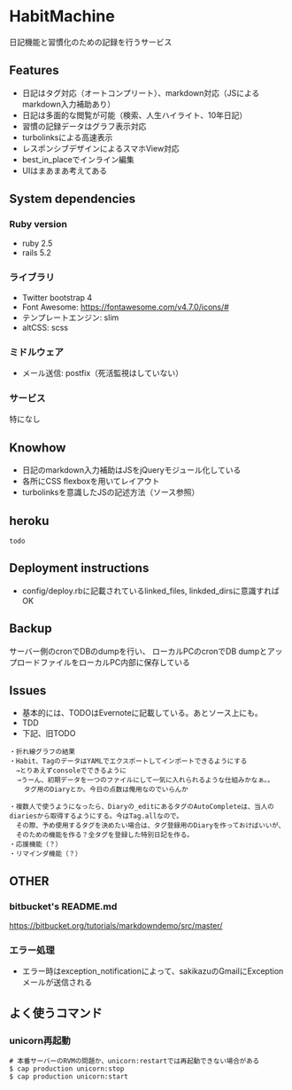 HabitMachine
====

日記機能と習慣化のための記録を行うサービス


## Features

* 日記はタグ対応（オートコンプリート）、markdown対応（JSによるmarkdown入力補助あり）
* 日記は多面的な閲覧が可能（検索、人生ハイライト、10年日記）
* 習慣の記録データはグラフ表示対応
* turbolinksによる高速表示
* レスポンシブデザインによるスマホView対応
* best_in_placeでインライン編集
* UIはまあまあ考えてある


## System dependencies

### Ruby version
* ruby 2.5
* rails 5.2

### ライブラリ
* Twitter bootstrap 4
* Font Awesome: https://fontawesome.com/v4.7.0/icons/#
* テンプレートエンジン: slim
* altCSS: scss

### ミドルウェア
* メール送信: postfix（死活監視はしていない）

### サービス
特になし


## Knowhow

* 日記のmarkdown入力補助はJSをjQueryモジュール化している
* 各所にCSS flexboxを用いてレイアウト
* turbolinksを意識したJSの記述方法（ソース参照）

## heroku

```
todo
```

## Deployment instructions
* config/deploy.rbに記載されているlinked_files, linkded_dirsに意識すればOK

## Backup
サーバー側のcronでDBのdumpを行い、
ローカルPCのcronでDB dumpとアップロードファイルをローカルPC内部に保存している


## Issues

* 基本的には、TODOはEvernoteに記載している。あとソース上にも。
* TDD
* 下記、旧TODO
```
・折れ線グラフの結果
・Habit、TagのデータはYAMLでエクスポートしてインポートできるようにする
　→とりあえずconsoleでできるように
  →うーん、初期データを一つのファイルにして一気に入れられるような仕組みかなぁ。。
  　タグ用のDiaryとか。今日の点数は俺用なのでいらんか

・複数人で使うようになったら、Diaryの_editにあるタグのAutoCompleteは、当人のdiariesから取得するようにする。今はTag.allなので。
　その際、予め使用するタグを決めたい場合は、タグ登録用のDiaryを作っておけばいいが、
　そのための機能を作る？全タグを登録した特別日記を作る。
・応援機能（？）
・リマインダ機能（？）
```


## OTHER

### bitbucket's README.md
https://bitbucket.org/tutorials/markdowndemo/src/master/

### エラー処理
* エラー時はexception_notificationによって、sakikazuのGmailにExceptionメールが送信される


## よく使うコマンド

### unicorn再起動
```
# 本番サーバーのRVMの問題か、unicorn:restartでは再起動できない場合がある
$ cap production unicorn:stop
$ cap production unicorn:start
```

